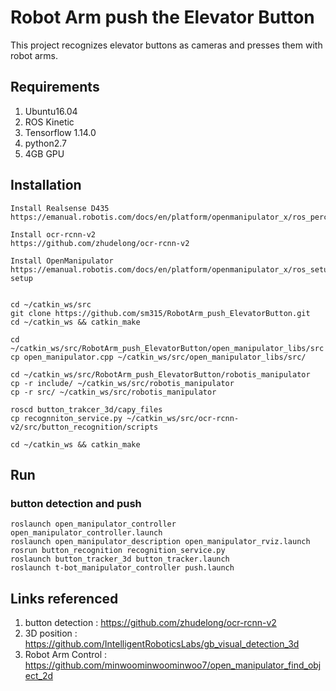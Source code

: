 # Robot Arm push the Elevator Button
This project recognizes elevator buttons as cameras and presses them with robot arms.

## Requirements
1. Ubuntu16.04
2. ROS Kinetic
3. Tensorflow 1.14.0 
4. python2.7
5. 4GB GPU

## Installation
```
Install Realsense D435
https://emanual.robotis.com/docs/en/platform/openmanipulator_x/ros_perceptions/

Install ocr-rcnn-v2
https://github.com/zhudelong/ocr-rcnn-v2

Install OpenManipulator
https://emanual.robotis.com/docs/en/platform/openmanipulator_x/ros_setup/#ros-setup


cd ~/catkin_ws/src
git clone https://github.com/sm315/RobotArm_push_ElevatorButton.git
cd ~/catkin_ws && catkin_make

cd ~/catkin_ws/src/RobotArm_push_ElevatorButton/open_manipulator_libs/src
cp open_manipulator.cpp ~/catkin_ws/src/open_manipulator_libs/src/

cd ~/catkin_ws/src/RobotArm_push_ElevatorButton/robotis_manipulator
cp -r include/ ~/catkin_ws/src/robotis_manipulator
cp -r src/ ~/catkin_ws/src/robotis_manipulator

roscd button_trakcer_3d/capy_files
cp recognniton_service.py ~/catkin_ws/src/ocr-rcnn-v2/src/button_recognition/scripts

cd ~/catkin_ws && catkin_make
```

## Run
### button detection and push
```
roslaunch open_manipulator_controller open_manipulator_controller.launch
roslaunch open_manipulator_description open_manipulator_rviz.launch 
rosrun button_recognition recognition_service.py
roslaunch button_tracker_3d button_tracker.launch
roslaunch t-bot_manipulator_controller push.launch
```

## Links referenced
1.  button detection : https://github.com/zhudelong/ocr-rcnn-v2
2.  3D position : https://github.com/IntelligentRoboticsLabs/gb_visual_detection_3d
3.  Robot Arm Control : https://github.com/minwoominwoominwoo7/open_manipulator_find_object_2d